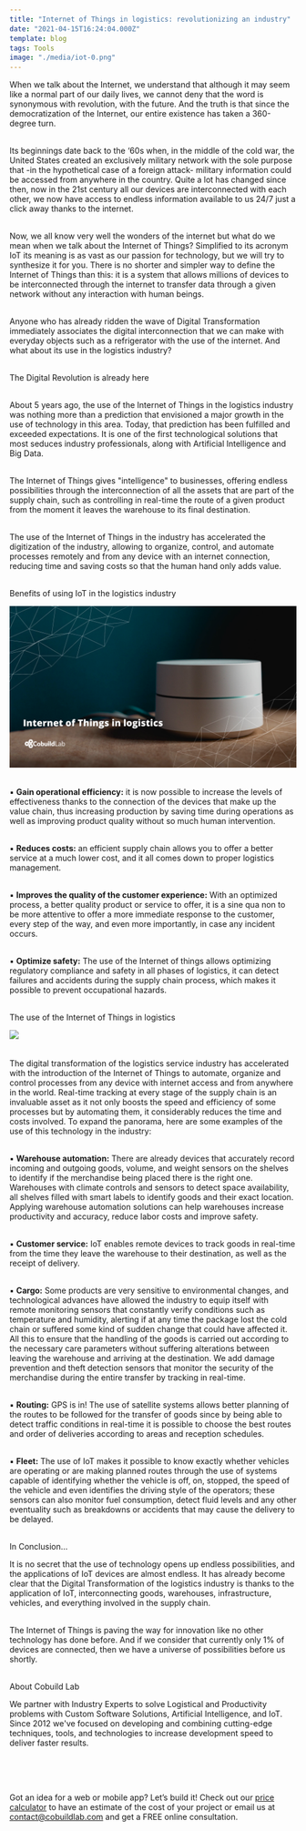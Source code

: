 ```yaml
---
title: "Internet of Things in logistics: revolutionizing an industry"
date: "2021-04-15T16:24:04.000Z"
template: blog
tags: Tools
image: "./media/iot-0.png"
---
```


When we talk about the Internet, we understand that although it may seem like a normal part of our daily lives, we cannot deny that the word is synonymous with revolution, with the future. And the truth is that since the democratization of the Internet, our entire existence has taken a 360-degree turn. <br> </br>

Its beginnings date back to the ‘60s when, in the middle of the cold war, the United States created an exclusively military network with the sole purpose that -in the hypothetical case of a foreign attack- military information could be accessed from anywhere in the country. Quite a lot has changed since then, now in the 21st century all our devices are interconnected with each other, we now have access to endless information available to us 24/7 just a click away thanks to the internet. <br> </br>
 
Now, we all know very well the wonders of the internet but what do we mean when we talk about the Internet of Things? Simplified to its acronym IoT its meaning is as vast as our passion for technology, but we will try to synthesize it for you. There is no shorter and simpler way to define the Internet of Things than this: it is a system that allows millions of devices to be interconnected through the internet to transfer data through a given network without any interaction with human beings. <br> </br>

Anyone who has already ridden the wave of Digital Transformation immediately associates the digital interconnection that we can make with everyday objects such as a refrigerator with the use of the internet. And what about its use in the logistics industry? <br> </br>



<title-4 align="centered"> The Digital Revolution is already here </title-4> <br> </br>

About 5 years ago, the use of the Internet of Things in the logistics industry was nothing more than a prediction that envisioned a major growth in the use of technology in this area. Today, that prediction has been fulfilled and exceeded expectations. It is one of the first technological solutions that most seduces industry professionals, along with Artificial Intelligence and Big Data. <br> </br>

The Internet of Things gives "intelligence" to businesses, offering endless possibilities through the interconnection of all the assets that are part of the supply chain, such as controlling in real-time the route of a given product from the moment it leaves the warehouse to its final destination.  <br> </br>

The use of the Internet of Things in the industry has accelerated the digitization of the industry, allowing to organize, control, and automate processes remotely and from any device with an internet connection, reducing time and saving costs so that the human hand only adds value.  <br> </br> 




<title-4 align="centered"> Benefits of using IoT in the logistics industry </title-4>


<img src="./media/iot-1.png"> <br> </br> 


▪️ **Gain operational efficiency:** it is now possible to increase the levels of effectiveness thanks to the connection of the devices that make up the value chain, thus increasing production by saving time during operations as well as improving product quality without so much human intervention. <br> </br> 

▪️ **Reduces costs:** an efficient supply chain allows you to offer a better service at a much lower cost, and it all comes down to proper logistics management.  <br> </br> 

▪️ **Improves the quality of the customer experience:** With an optimized process, a better quality product or service to offer, it is a sine qua non to be more attentive to offer a more immediate response to the customer, every step of the way, and even more importantly, in case any incident occurs. <br> </br> 

▪️ **Optimize safety:** The use of the Internet of things allows optimizing regulatory compliance and safety in all phases of logistics, it can detect failures and accidents during the supply chain process, which makes it possible to prevent occupational hazards. <br> </br> 



<title-4 align="centered"> The use of the Internet of Things in logistics </title-4> 

<img src="./media/iot-2.png"> <br> </br> 

The digital transformation of the logistics service industry has accelerated with the introduction of the Internet of Things to automate, organize and control processes from any device with internet access and from anywhere in the world. Real-time tracking at every stage of the supply chain is an invaluable asset as it not only boosts the speed and efficiency of some processes but by automating them, it considerably reduces the time and costs involved. To expand the panorama, here are some examples of the use of this technology in the industry: <br> </br> 

▪️ **Warehouse automation:** There are already devices that accurately record incoming and outgoing goods, volume, and weight sensors on the shelves to identify if the merchandise being placed there is the right one. Warehouses with climate controls and sensors to detect space availability, all shelves filled with smart labels to identify goods and their exact location. Applying warehouse automation solutions can help warehouses increase productivity and accuracy, reduce labor costs and improve safety. <br> </br> 

▪️ **Customer service:** IoT enables remote devices to track goods in real-time from the time they leave the warehouse to their destination, as well as the receipt of delivery. <br> </br>  

▪️ **Cargo:** Some products are very sensitive to environmental changes, and technological advances have allowed the industry to equip itself with remote monitoring sensors that constantly verify conditions such as temperature and humidity, alerting if at any time the package lost the cold chain or suffered some kind of sudden change that could have affected it. All this to ensure that the handling of the goods is carried out according to the necessary care parameters without suffering alterations between leaving the warehouse and arriving at the destination. We add damage prevention and theft detection sensors that monitor the security of the merchandise during the entire transfer by tracking in real-time.  <br> </br> 

▪️ **Routing:** GPS is in! The use of satellite systems allows better planning of the routes to be followed for the transfer of goods since by being able to detect traffic conditions in real-time it is possible to choose the best routes and order of deliveries according to areas and reception schedules. <br> </br> 

▪️ **Fleet:**  The use of IoT makes it possible to know exactly whether vehicles are operating or are making planned routes through the use of systems capable of identifying whether the vehicle is off, on, stopped, the speed of the vehicle and even identifies the driving style of the operators; these sensors can also monitor fuel consumption, detect fluid levels and any other eventuality such as breakdowns or accidents that may cause the delivery to be delayed. <br> </br> 


<title-5 align="left"> In  Conclusion... </title-5> 

It is no secret that the use of technology opens up endless possibilities, and the applications of IoT devices are almost endless. It has already become clear that the Digital Transformation of the logistics industry is thanks to the application of IoT, interconnecting goods, warehouses, infrastructure, vehicles, and everything involved in the supply chain.  <br> </br> 

The Internet of Things is paving the way for innovation like no other technology has done before. And if we consider that currently only 1% of devices are connected, then we have a universe of possibilities before us shortly. <br> </br> 



<title-5 align="left"> About Cobuild Lab </title-5>

We partner with Industry Experts to solve Logistical and Productivity problems with Custom Software Solutions, Artificial Intelligence, and IoT. Since 2012 we've focused on developing and combining cutting-edge techniques, tools, and technologies to increase development speed to deliver faster results.   <br> </br>

<youtube-video id="5fbYxQNgJ7s&"></youtube-video>  <br> </br>

Got an idea for a web or mobile app? Let’s build it! Check out our <a target="_blank" href="https://cobuildlab.com/price-calculator/">  price calculator</a> to have an estimate of the cost of your project or email us at contact@cobuildlab.com and get a FREE online consultation. 







